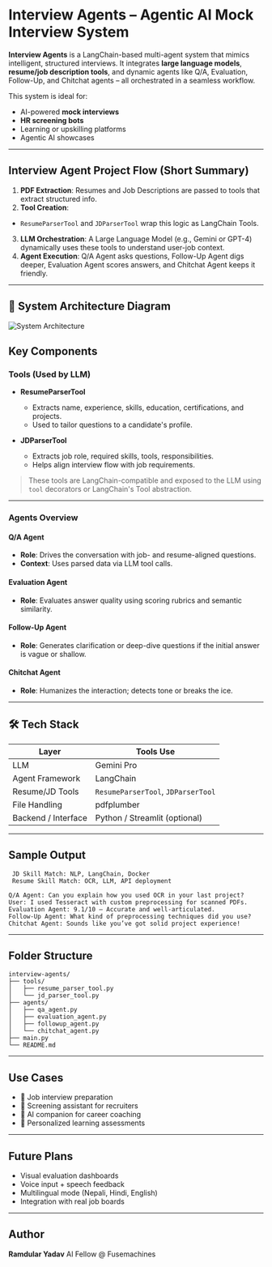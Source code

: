 
# Interview Agents – Agentic AI Mock Interview System

**Interview Agents** is a LangChain-based multi-agent system that mimics intelligent, structured interviews. It integrates **large language models**, **resume/job description tools**, and dynamic agents like Q/A, Evaluation, Follow-Up, and Chitchat agents – all orchestrated in a seamless workflow.

This system is ideal for:

* AI-powered **mock interviews**
* **HR screening bots**
* Learning or upskilling platforms
* Agentic AI showcases

---

##  Interview Agent Project Flow (Short Summary)

1.  **PDF Extraction**: Resumes and Job Descriptions are passed to tools that extract structured info.
2.  **Tool Creation**:

   * `ResumeParserTool` and `JDParserTool` wrap this logic as LangChain Tools.
3.  **LLM Orchestration**: A Large Language Model (e.g., Gemini or GPT-4) dynamically uses these tools to understand user-job context.
4.  **Agent Execution**: Q/A Agent asks questions, Follow-Up Agent digs deeper, Evaluation Agent scores answers, and Chitchat Agent keeps it friendly.

---

## 🧠 System Architecture Diagram

![System Architecture](https://i.postimg.cc/65R0q0nt/Untitled-diagram-Mermaid-Chart-2025-07-02-171151.png)



##  Key Components

###  Tools (Used by LLM)

* **ResumeParserTool**

  * Extracts name, experience, skills, education, certifications, and projects.
  * Used to tailor questions to a candidate's profile.

* **JDParserTool**

  * Extracts job role, required skills, tools, responsibilities.
  * Helps align interview flow with job requirements.

>  These tools are LangChain-compatible and exposed to the LLM using `tool` decorators or LangChain's Tool abstraction.

---

###  Agents Overview

####  Q/A Agent

* **Role**: Drives the conversation with job- and resume-aligned questions.
* **Context**: Uses parsed data via LLM tool calls.

####  Evaluation Agent

* **Role**: Evaluates answer quality using scoring rubrics and semantic similarity.

####  Follow-Up Agent

* **Role**: Generates clarification or deep-dive questions if the initial answer is vague or shallow.

####  Chitchat Agent

* **Role**: Humanizes the interaction; detects tone or breaks the ice.

---

## 🛠️ Tech Stack

| Layer               | Tools Use                      |
| ------------------- | ---------------------------------- |
| LLM                 | Gemini Pro          |
| Agent Framework     | LangChain                          |
| Resume/JD Tools     | `ResumeParserTool`, `JDParserTool` |
| File Handling       | pdfplumber              |
| Backend / Interface | Python / Streamlit (optional)      |

---

##  Sample Output

```
 JD Skill Match: NLP, LangChain, Docker
 Resume Skill Match: OCR, LLM, API deployment

Q/A Agent: Can you explain how you used OCR in your last project?
User: I used Tesseract with custom preprocessing for scanned PDFs.
Evaluation Agent: 9.1/10 – Accurate and well-articulated.
Follow-Up Agent: What kind of preprocessing techniques did you use?
Chitchat Agent: Sounds like you’ve got solid project experience!
```

---

## Folder Structure

```
interview-agents/
├── tools/
│   ├── resume_parser_tool.py
│   └── jd_parser_tool.py
├── agents/
│   ├── qa_agent.py
│   ├── evaluation_agent.py
│   ├── followup_agent.py
│   └── chitchat_agent.py
├── main.py
└── README.md
```

---

##  Use Cases

* 🔹 Job interview preparation
* 🔹 Screening assistant for recruiters
* 🔹 AI companion for career coaching
* 🔹 Personalized learning assessments

---

##  Future Plans

*  Visual evaluation dashboards
*  Voice input + speech feedback
*  Multilingual mode (Nepali, Hindi, English)
*  Integration with real job boards

---

##  Author

**Ramdular Yadav**
AI Fellow @ Fusemachines




